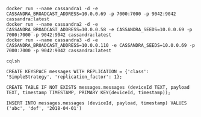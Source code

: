     docker run --name cassandra1 -d -e CASSANDRA_BROADCAST_ADDRESS=10.0.0.69 -p 7000:7000 -p 9042:9042 cassandra:latest
    docker run --name cassandra2 -d -e CASSANDRA_BROADCAST_ADDRESS=10.0.0.58 -e CASSANDRA_SEEDS=10.0.0.69 -p 7000:7000 -p 9042:9042 cassandra:latest
    docker run --name cassandra3 -d -e CASSANDRA_BROADCAST_ADDRESS=10.0.0.110 -e CASSANDRA_SEEDS=10.0.0.69 -p 7000:7000 -p 9042:9042 cassandra:latest

    cqlsh

    CREATE KEYSPACE messages WITH REPLICATION = {'class': 'SimpleStrategy', 'replication_factor': 1};

    CREATE TABLE IF NOT EXISTS messages.messages (deviceId TEXT, payload TEXT, timestamp TIMESTAMP, PRIMARY KEY(deviceId, timestamp));

    INSERT INTO messages.messages (deviceId, payload, timestamp) VALUES ('abc', 'def', '2018-04-01')
